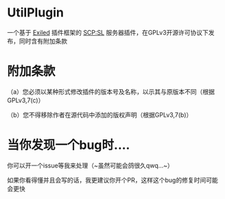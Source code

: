 # UtilPlugin

一个基于 [Exiled](https://github.com/Exiled-Team/EXILED) 插件框架的 [SCP:SL](https://scpslgame.com/) 服务器插件，在GPLv3开源许可协议下发布，同时含有附加条款

# 附加条款

（a）您必须以某种形式修改插件的版本号及名称，以示其与原版本不同（根据GPLv3,7(c)）

（b）您不得移除作者在源代码中添加的版权声明（根据GPLv3,7(b)）

# 当你发现一个bug时....

你可以开一个issue等我来处理（~虽然可能会鸽很久qwq...~）

如果你看得懂并且会写的话，我更建议你开个PR，这样这个bug的修复时间可能会更快
